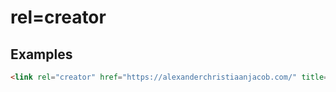 
# rel=creator

## Examples

```html
<link rel="creator" href="https://alexanderchristiaanjacob.com/" title="Alexander Christiaan Jacob">
```
